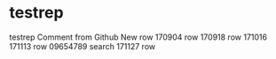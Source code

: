 # testrep
testrep
Comment from Github
New row
170904 row
170918 row
171016
171113 row 09654789
search
171127 row
